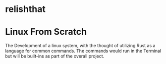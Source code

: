 # relishthat
# Linux From Scratch

The Development of a linux system, with the thought of utilizing Rust as a language for common commands. The commands would run in the Terminal but will be built-ins as part of the overall project.
